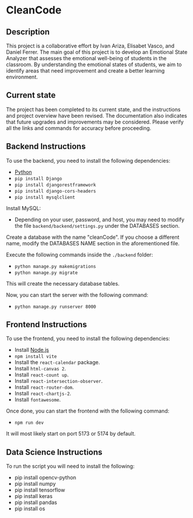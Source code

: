 # CleanCode

## Description

This project is a collaborative effort by Ivan Ariza, Elisabet Vasco, and Daniel Ferrer. The main goal of this project is to develop an Emotional State Analyzer that assesses the emotional well-being of students in the classroom. By understanding the emotional states of students, we aim to identify areas that need improvement and create a better learning environment.

## Current state

The project has been completed to its current state, and the instructions and project overview have been revised. The documentation also indicates that future upgrades and improvements may be considered. Please verify all the links and commands for accuracy before proceeding.

## Backend Instructions

To use the backend, you need to install the following dependencies:

- [Python](https://www.python.org/downloads/)
- `pip install Django`
- `pip install djangorestframework`
- `pip install django-cors-headers`
- `pip install mysqlclient`

Install MySQL:

- Depending on your user, password, and host, you may need to modify the file `backend/backend/settings.py` under the DATABASES section.

Create a database with the name "cleanCode". If you choose a different name, modify the DATABASES NAME section in the aforementioned file.

Execute the following commands inside the `./backend` folder:

- `python manage.py makemigrations`
- `python manage.py migrate`

This will create the necessary database tables.

Now, you can start the server with the following command:

- `python manage.py runserver 8000`

## Frontend Instructions

To use the frontend, you need to install the following dependencies:

- Install [Node.js](https://nodejs.org/)
- `npm install vite`
- Install the `react-calendar` package.
- Install `html-canvas 2`.
- Install `react-count up`.
- Install `react-intersection-observer`.
- Install `react-router-dom`.
- Install `react-chartjs-2`.
- Install `fontawesome`.

Once done, you can start the frontend with the following command:

- `npm run dev`

It will most likely start on port 5173 or 5174 by default.

## Data Science Instructions

To run the script you will need to install the following:
- pip install opencv-python
- pip install numpy
- pip install tensorflow
- pip install keras
- pip install pandas
- pip install os
